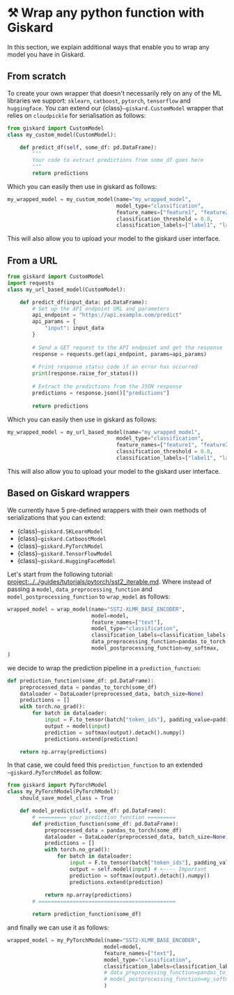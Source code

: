 # ⚒️ Wrap any python function with Giskard
In this section, we explain additional ways that enable you to wrap any model you have in Giskard.


## From scratch
To create your own wrapper that doesn't necessarily rely on any of the ML libraries we support:
`sklearn`, `catboost`, `pytorch`, `tensorflow` and `huggingface`. You can extend our {class}`~giskard.CustomModel` wrapper
that relies on `cloudpickle` for serialisation as follows:
```python
from giskard import CustomModel
class my_custom_model(CustomModel):

    def predict_df(self, some_df: pd.DataFrame):
        """
        Your code to extract predictions from some_df goes here
        """
        return predictions
```
Which you can easily then use in giskard as follows:
```python
my_wrapped_model = my_custom_model(name="my_wrapped_model",
                                   model_type="classification", 
                                   feature_names=["feature1", "feature2", "feature3"],
                                   classification_threshold = 0.8,
                                   classification_labels=["label1", "label2"])
```
This will also allow you to upload your model to the giskard user interface.

## From a URL
```python
from giskard import CustomModel
import requests
class my_url_based_model(CustomModel):

    def predict_df(input_data: pd.DataFrame):
        # Set up the API endpoint URL and parameters
        api_endpoint = "https://api.example.com/predict"
        api_params = {
            "input": input_data
        }
    
        # Send a GET request to the API endpoint and get the response
        response = requests.get(api_endpoint, params=api_params)
    
        # Print response status code if an error has occurred
        print(response.raise_for_status())
    
        # Extract the predictions from the JSON response
        predictions = response.json()["predictions"]
    
        return predictions
```
Which you can easily then use in giskard as follows:
```python
my_wrapped_model = my_url_based_model(name="my_wrapped_model",
                                   model_type="classification", 
                                   feature_names=["feature1", "feature2", "feature3"],
                                   classification_threshold = 0.8,
                                   classification_labels=["label1", "label2"])
```
This will also allow you to upload your model to the giskard user interface.

## Based on Giskard wrappers
We currently have 5 pre-defined wrappers with their own methods of serializations that you can extend:

- {class}`~giskard.SKLearnModel`
- {class}`~giskard.CatboostModel`
- {class}`~giskard.PyTorchModel`
- {class}`~giskard.TensorFlowModel`
- {class}`~giskard.HuggingFaceModel`

Let's start from the following tutorial: <project:../../guides/tutorials/pytorch/sst2_iterable.md>. Where instead of
passing a `model`, `data_preprocessing_function` and `model_postprocessing_function` to `wrap_model` as follows:
```python
wrapped_model = wrap_model(name="SST2-XLMR_BASE_ENCODER",
                           model=model,
                           feature_names=["text"],
                           model_type="classification",
                           classification_labels=classification_labels,
                           data_preprocessing_function=pandas_to_torch,
                           model_postprocessing_function=my_softmax,
)
```
we decide to wrap the prediction pipeline in a `prediction_function`:
```python
def prediction_function(some_df: pd.DataFrame):
    preprocessed_data = pandas_to_torch(some_df)
    dataloader = DataLoader(preprocessed_data, batch_size=None)
    predictions = []
    with torch.no_grad():
        for batch in dataloader:
            input = F.to_tensor(batch["token_ids"], padding_value=padding_idx).to(DEVICE)
            output = model(input)
            prediction = softmax(output).detach().numpy()
            predictions.extend(prediction)

    return np.array(predictions)
```
In that case, we could feed this `prediction_function` to an extended `~giskard.PyTorchModel` as follow:
```python
from giskard import PyTorchModel
class my_PyTorchModel(PyTorchModel):
    should_save_model_class = True

    def model_predict(self, some_df: pd.DataFrame):
        # ========= your prediction_function =========
        def prediction_function(some_df: pd.DataFrame):
            preprocessed_data = pandas_to_torch(some_df)
            dataloader = DataLoader(preprocessed_data, batch_size=None)
            predictions = []
            with torch.no_grad():
                for batch in dataloader:
                    input = F.to_tensor(batch["token_ids"], padding_value=padding_idx).to(DEVICE)
                    output = self.model(input) # <---- Important
                    prediction = softmax(output).detach().numpy()
                    predictions.extend(prediction)
        
            return np.array(predictions)
        # ============================================

        return prediction_function(some_df)
```
and finally we can use it as follows:
```python
wrapped_model = my_PyTorchModel(name="SST2-XLMR_BASE_ENCODER",
                               model=model,
                               feature_names=["text"],
                               model_type="classification",
                               classification_labels=classification_labels,
                               # data_preprocessing_function=pandas_to_torch, #<--- this is now inside prediction_function
                               # model_postprocessing_function=my_softmax, #<--- this is now inside prediction_function
                               )
```